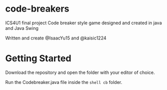 # code-breakers
ICS4U1 final project
Code breaker style game designed and created in java and Java Swing

Written and create @IsaacYu15 and @kaisic1224


# Getting Started
Download the repository and open the folder with your editor of choice.

Run the Codebreaker.java file inside the ```shell cb``` folder.
